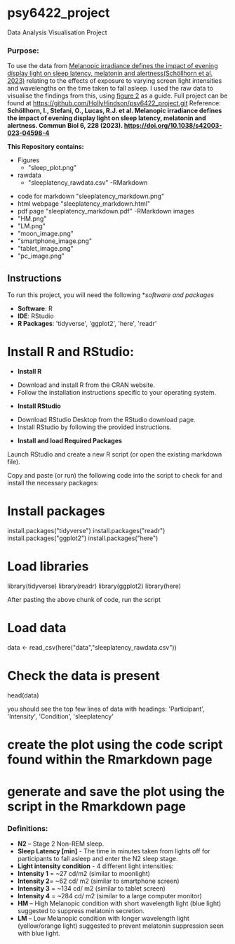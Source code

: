 # psy6422_project
Data Analysis Visualisation Project
### Purpose:
To use the data from [Melanopic irradiance defines the impact of evening display light on sleep latency, melatonin and alertness(Schöllhorn et al. 2023)](https://www.nature.com/articles/s42003-023-04598-4#citeas) relating to the effects of exposure to varying screen light intensities and wavelengths on the time taken to fall asleep. I used the raw data to visualise the findings from this, using [figure 2](https://www.nature.com/articles/s42003-023-04598-4/figures/2) as a guide. 
Full project can be found at
https://github.com/HollyHindson/psy6422_project.git
Reference: **Schöllhorn, I., Stefani, O., Lucas, R.J. et al. Melanopic irradiance defines the impact of evening display light on sleep latency, melatonin and alertness. Commun Biol 6, 228 (2023). https://doi.org/10.1038/s42003-023-04598-4**

**This Repository contains:**
- Figures
  * "sleep_plot.png"
- rawdata
  * "sleeplatency_rawdata.csv"
-RMarkdown
* code for markdown "sleeplatency_markdown.png"
* html webpage "sleeplatency_markdown.html"
* pdf page "sleeplatency_markdown.pdf"
-RMarkdown images
 * "HM.png"
 * "LM.png"
 * "moon_image.png"
 * "smartphone_image.png"
 * "tablet_image.png"
 * "pc_image.png"

## Instructions

To run this project, you will need the following **software and packages*
- **Software**: R
- **IDE**: RStudio
- **R Packages**: 'tidyverse', 'ggplot2', 'here', 'readr'

# Install R and RStudio:

- **Install R**

* Download and install R from the CRAN website.
* Follow the installation instructions specific to your operating system.

- **Install RStudio**

* Download RStudio Desktop from the RStudio download page.
* Install RStudio by following the provided instructions.
  
- **Install and load Required Packages**

Launch RStudio and create a new R script (or open the existing markdown file).

Copy and paste (or run) the following code into the script to check for and install the necessary packages:

# Install packages

install.packages("tidyverse")
install.packages("readr")
install.packages("ggplot2")
install.packages("here")

# Load libraries

library(tidyverse)
library(readr)
library(ggplot2)
library(here)


After pasting the above chunk of code, run the script

# Load data

data <- read_csv(here("data","sleeplatency_rawdata.csv")) 

# Check the data is present

head(data)

you should see the top few lines of data with headings:  'Participant', 'Intensity', 'Condition', 'sleeplatency'

# create the plot using the code script found within the Rmarkdown page

# generate and save the plot using the script in the Rmarkdown page


### Definitions:
- **N2** – Stage 2 Non-REM sleep.
- **Sleep Latency [min]** - The time in minutes taken from lights off for participants to fall asleep and enter the N2 sleep stage.
- **Light intensity condition** - 4 different light intensities: 
-	**Intensity 1** = ~27 cd/m2 (similar to moonlight)
-	**Intensity 2**= ~62 cd/ m2 (similar to smartphone screen)
-	**Intensity 3** = ~134 cd/ m2 (similar to tablet screen)
-	**Intensity 4** = ~284 cd/ m2 (similar to a large computer monitor)
- **HM** – High Melanopic condition with short wavelength light (blue light) suggested to suppress melatonin secretion.
- **LM** – Low Melanopic condition with longer wavelength light (yellow/orange light) suggested to prevent melatonin suppression seen with blue light. 


